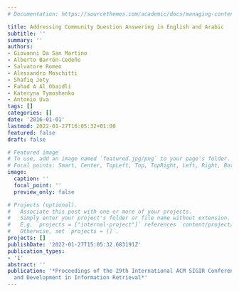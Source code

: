 ```yaml
---
# Documentation: https://sourcethemes.com/academic/docs/managing-content/

title: Addressing Community Question Answering in English and Arabic
subtitle: ''
summary: ''
authors:
- Giovanni Da San Martino
- Alberto Barrón-Cedeño
- Salvatore Romeo
- Alessandro Moschitti
- Shafiq Joty
- Fahad A Al Obaidli
- Kateryna Tymoshenko
- Antonio Uva
tags: []
categories: []
date: '2016-01-01'
lastmod: 2022-01-27T16:05:32+01:00
featured: false
draft: false

# Featured image
# To use, add an image named `featured.jpg/png` to your page's folder.
# Focal points: Smart, Center, TopLeft, Top, TopRight, Left, Right, BottomLeft, Bottom, BottomRight.
image:
  caption: ''
  focal_point: ''
  preview_only: false

# Projects (optional).
#   Associate this post with one or more of your projects.
#   Simply enter your project's folder or file name without extension.
#   E.g. `projects = ["internal-project"]` references `content/project/deep-learning/index.md`.
#   Otherwise, set `projects = []`.
projects: []
publishDate: '2022-01-27T15:05:32.683191Z'
publication_types:
- '1'
abstract: ''
publication: '*Proceedings of the 29th International ACM SIGIR Conference on Research
  and Development in Information Retrieval*'
---
```

